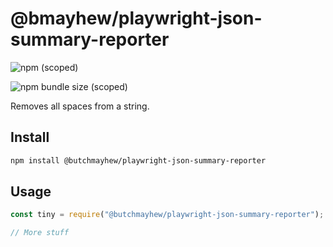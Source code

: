 # @bmayhew/playwright-json-summary-reporter

![npm (scoped)](https://img.shields.io/npm/v/@butchmayhew/playwright-json-summary-reporter)

![npm bundle size (scoped)](https://img.shields.io/bundlephobia/minzip/@butchmayhew/playwright-json-summary-reporter)

Removes all spaces from a string.

## Install

```bash
npm install @butchmayhew/playwright-json-summary-reporter
```

## Usage

```js
const tiny = require("@butchmayhew/playwright-json-summary-reporter");

// More stuff

```
